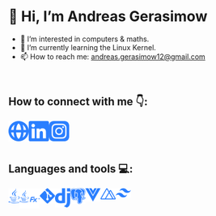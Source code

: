# 👋 Hi, I’m Andreas Gerasimow
- 👀 I’m interested in computers & maths.
- 🌱 I’m currently learning the Linux Kernel.
- 📫 How to reach me: andreas.gerasimow12@gmail.com

</br>

## How to connect with me 👇:
[<img align="left" alt="andreasgera.de" width="40px" src="https://raw.githubusercontent.com/dev-andreas/dev-andreas/main/globe-alt.svg" />][website]
[<img align="left" alt="Andreas Gerasimow on LinkedIn" width="40px" src="https://raw.githubusercontent.com/dev-andreas/dev-andreas/main/linkedin.svg" />][linkedin]
[<img align="left" alt="Andreas Gerasimow on Instagram" width="40px" src="https://raw.githubusercontent.com/dev-andreas/dev-andreas/main/instagram.svg" />][instagram]

[website]: https://andreasgera.de
[instagram]: https://www.instagram.com/real_gera_/
[linkedin]: https://www.linkedin.com/in/andreas-gerasimow-341a551b2/

</br>
</br>
</br>

## Languages and tools 💻:
<img align="left" alt="Java" height="30px" src="https://raw.githubusercontent.com/dev-andreas/dev-andreas/main/java.svg" />
<img align="left" alt="JavaFX" height="40px" src="https://raw.githubusercontent.com/dev-andreas/dev-andreas/main/jfx.svg" />
<img align="left" alt="Git" width="30px" src="https://raw.githubusercontent.com/dev-andreas/dev-andreas/main/git.svg" />
<img align="left" alt="Django" width="30px" src="https://raw.githubusercontent.com/dev-andreas/dev-andreas/main/django.svg" />
<img align="left" alt="PostgreSQL" width="30px" src="https://raw.githubusercontent.com/dev-andreas/dev-andreas/main/pgsql.svg" />
<img align="left" alt="Vue.js" width="30px" src="https://raw.githubusercontent.com/dev-andreas/dev-andreas/main/vue.svg" />
<img align="left" alt="Nuxt.js" width="30px" src="https://raw.githubusercontent.com/dev-andreas/dev-andreas/main/nuxt.svg" />
<img align="left" alt="TailwindCSS" width="30px" src="https://raw.githubusercontent.com/dev-andreas/dev-andreas/main/tailwindcss.svg" />
<!---
dev-andreas/dev-andreas is a ✨ special ✨ repository because its `README.md` (this file) appears on your GitHub profile.
You can click the Preview link to take a look at your changes.
--->
